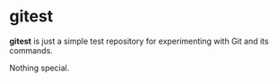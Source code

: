 # gitest

**gitest** is just a simple test repository for experimenting with Git and its commands.

Nothing special.
